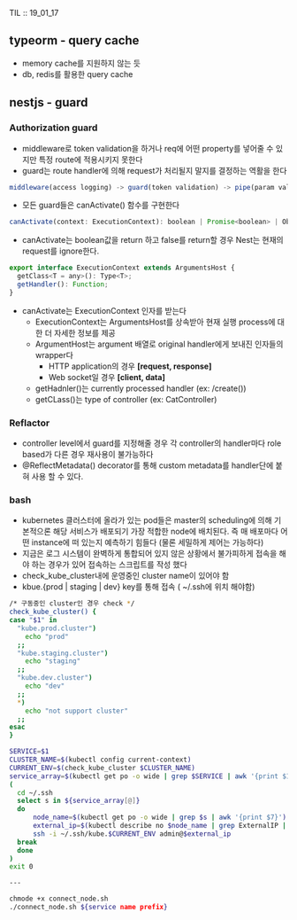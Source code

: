 TIL :: 19_01_17
## typeorm - query cache
- memory cache를 지원하지 않는 듯
- db, redis를 활용한 query cache

## nestjs - guard

### Authorization guard
- middleware로 token validation을 하거나 req에 어떤 property를 넣어줄 수 있지만 특정 route에 적용시키지 못한다
- guard는 route handler에 의해 request가 처리될지 말지를 결정하는 역활을 한다
```js
middleware(access logging) -> guard(token validation) -> pipe(param validation)
```
- 모든 guard들은 canActivate() 함수를 구현한다   
```js 
canActivate(context: ExecutionContext): boolean | Promise<boolean> | Observable<boolean>
```
- canActivate는 boolean값을 return 하고 false를 return할 경우 Nest는 현재의 request를 ignore한다.
```js
export interface ExecutionContext extends ArgumentsHost {
  getClass<T = any>(): Type<T>;
  getHandler(): Function;
}
```
- canActivate는 ExecutionContext 인자를 받는다 
  - ExecutionContext는 ArgumentsHost를 상속받아 현재 실행 process에 대한 더 자세한 정보를 제공
  - ArgumentHost는 argument 배열로 original handler에게 보내진 인자들의 wrapper다
    - HTTP application의 경우 __[request, response]__
    - Web socket일 경우 __[client, data]__
  - getHadnler()는 currently processed handler (ex: /create())
  - getCLass()는 type of controller (ex: CatController)

### Reflactor
- controller level에서 guard를 지정해줄 경우 각 controller의 handler마다 role based가 다른 경우 재사용이 불가능하다  
- @ReflectMetadata() decorator를 통해 custom metadata를 handler단에 붙혀 사용 할 수 있다.



### bash
- kubernetes 클러스터에 올라가 있는 pod들은 master의 scheduling에 의해 기본적으론 해당 서비스가 배포되기 가장 적합한 node에 배치된다. 즉 매 배포마다 어떤 instance에 떠 있는지 예측하기 힘들다 (물론 세밀하게 제어는 가능하다)
- 지금은 로그 시스템이 완벽하게 통합되어 있지 않은 상황에서 불가피하게 접속을 해야 하는 경우가 있어 접속하는 스크립트를 작성 했다
- check_kube_cluster내에 운영중인 cluster name이 있어야 함
- kbue.{prod | staging | dev} key를 통해 접속 ( ~/.ssh에 위치 해야함)
```bash
/* 구동중인 cluster인 경우 check */
check_kube_cluster() {
case "$1" in
  "kube.prod.cluster")
    echo "prod"
  ;;
  "kube.staging.cluster")
    echo "staging"
  ;;
  "kube.dev.cluster")
    echo "dev"
  ;;
  *)
    echo "not support cluster"
  ;;
esac
}

SERVICE=$1
CLUSTER_NAME=$(kubectl config current-context)
CURRENT_ENV=$(check_kube_cluster $CLUSTER_NAME)
service_array=$(kubectl get po -o wide | grep $SERVICE | awk '{print $1}')
(
  cd ~/.ssh
  select s in ${service_array[@]}
  do
      node_name=$(kubectl get po -o wide | grep $s | awk '{print $7}')
      external_ip=$(kubectl describe no $node_name | grep ExternalIP | awk '{print $2}')
      ssh -i ~/.ssh/kube.$CURRENT_ENV admin@$external_ip
  break
  done
)
exit 0

--- 

chmode +x connect_node.sh
./connect_node.sh ${service name prefix}
```